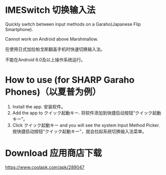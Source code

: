 # IMESwitch 切换输入法

Quickly switch between input methods on a Garaho(Japanese Flip Smartphone).

Cannot work on Android above Marshmallow.

在使用日式加拉帕戈斯翻盖手机时快速切换输入法。

不能在Android 6.0及以上操作系统运行。

# How to use (for SHARP Garaho Phones)（以夏普为例）

1. Install the app. 安装软件。
2. Add the app to クイック起動キー. 将软件添加到快捷启动按钮“クイック起動キー”。
3. Click クイック起動キー and you will see the system Input Method Picker. 按快捷启动按钮“クイック起動キー”，就会拉起系统切换输入法菜单。

# Download 应用商店下载
https://www.coolapk.com/apk/289047
